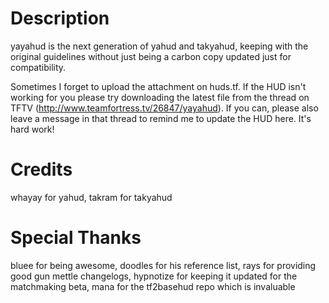 # Description
yayahud is the next generation of yahud and takyahud, keeping with the original guidelines without just being a carbon copy updated just for compatibility.  
  
Sometimes I forget to upload the attachment on huds.tf. If the HUD isn't working for you please try downloading the latest file from the thread on TFTV (<http://www.teamfortress.tv/26847/yayahud>). If you can, please also leave a message in that thread to remind me to update the HUD here. It's hard work!

# Credits
whayay for yahud, takram for takyahud

# Special Thanks
bluee for being awesome, doodles for his reference list, rays for providing good gun mettle changelogs, hypnotize for keeping it updated for the matchmaking beta, mana for the tf2basehud repo which is invaluable
